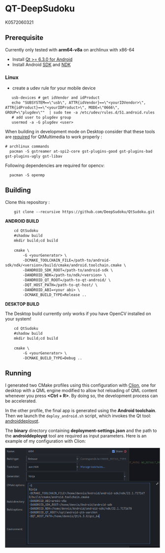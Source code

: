 # QT-DeepSudoku

K0572060321

## Prerequisite

Currently only tested with **arm64-v8a** on archlinux with x86-64

- Install [Qt >= 6.3.0 for Android](https://doc-snapshots.qt.io/qt6-dev/android-building.html)
- Install Android [SDK](https://developer.android.com/studio) and [NDK](https://developer.android.com/ndk/downloads)

### Linux

- create a udev rule for your mobile device

 ```shell
    usb-devices # get idVendor and idProduct
    echo "SUBSYSTEM==\"usb\", ATTR{idVendor}==\"<yourIDVendor>\", ATTR{idProduct}==\"<yourIDProduct>\", MODE=\"0666\", GROUP=\"plugdev\""  | sudo tee -a /etc/udev/rules.d/51.android.rules
    # add user to plugdev group
    usermod -a -G plugdev <user>
```

When building in development mode on Desktop consider that these tools
are [required](https://doc.qt.io/qt-5/linux-requirements.html) for QtMultimedia to work properly :

```shell
# archlinux commands
  pacman -S gstreamer at-spi2-core gst-plugins-good gst-plugins-bad gst-plugins-ugly gst-libav
```

Following dependencies are required for opencv:

```shell
  pacman -S openmp
```

## Building

Clone this repository :

```shell
    git clone --recursive https://github.com/DeepSudoku/QtSudoku.git
```

**ANDROID BUILD**

```shell
    cd QtSudoku
    #shadow build
    mkdir build;cd build

    cmake \
        -G <yourGenerator> \
        -DCMAKE_TOOLCHAIN_FILE=/path-to/android-sdk/ndk/<version>/build/cmake/android.toolchain.cmake \
        -DANDROID_SDK_ROOT=/path-to/android-sdk \
        -DANDROID_NDK=/path-to/ndk/<version> \
        -DANDROID_QT_ROOT=/path-to-qt-android/ \
        -DQT_HOST_PATH=/path-to-qt-host/ \
        -DANDROID_ABI=<your abi> \
        -DCMAKE_BUILD_TYPE=Release ..
```

**DESKTOP BUILD**

The Desktop build currently only works if you have OpenCV installed on your system!

```shell
    cd QtSudoku
    #shadow build
    mkdir build;cd build

    cmake \
        -G <yourGenerator> \
        -DCMAKE_BUILD_TYPE=Debug ..
```

## Running

I generated two CMake profiles using this configuration with [Clion](https://www.jetbrains.com/clion/), one for desktop
with a QML engine modified to allow hot reloading of QML content whenever you press **<Ctrl + R>**. By doing so, the
development process can be accelerated.

In the other profile, the final app is generated using the **Android toolchain**. Then we launch the `deploy_android.sh`
script, which invokes the Qt
tool: [androiddeployqt](https://code.qt.io/cgit/qt/qtbase.git/tree/src/tools/androiddeployqt/main.cpp).

The **binary** directory containing **deployment-settings.json** and the path to the **androiddeployqt** tool are
required as input parameters. Here is an example of my configuration with Clion:

![configs](images/img.png)